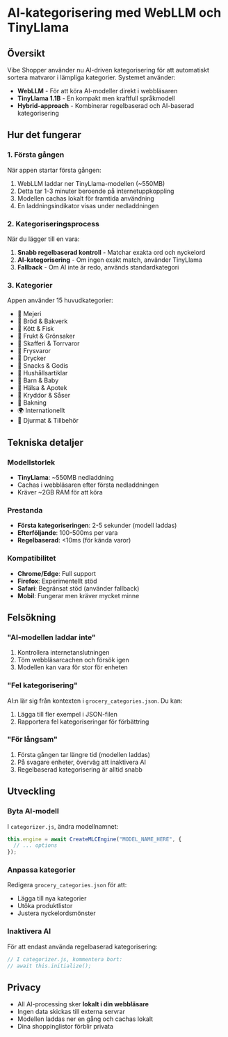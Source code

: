 # AI-kategorisering med WebLLM och TinyLlama

## Översikt

Vibe Shopper använder nu AI-driven kategorisering för att automatiskt sortera matvaror i lämpliga kategorier. Systemet använder:

- **WebLLM** - För att köra AI-modeller direkt i webbläsaren
- **TinyLlama 1.1B** - En kompakt men kraftfull språkmodell
- **Hybrid-approach** - Kombinerar regelbaserad och AI-baserad kategorisering

## Hur det fungerar

### 1. Första gången
När appen startar första gången:
1. WebLLM laddar ner TinyLlama-modellen (~550MB)
2. Detta tar 1-3 minuter beroende på internetuppkoppling
3. Modellen cachas lokalt för framtida användning
4. En laddningsindikator visas under nedladdningen

### 2. Kategoriseringsprocess
När du lägger till en vara:
1. **Snabb regelbaserad kontroll** - Matchar exakta ord och nyckelord
2. **AI-kategorisering** - Om ingen exakt match, använder TinyLlama
3. **Fallback** - Om AI inte är redo, används standardkategori

### 3. Kategorier
Appen använder 15 huvudkategorier:
- 🥛 Mejeri
- 🥖 Bröd & Bakverk
- 🥩 Kött & Fisk
- 🥬 Frukt & Grönsaker
- 🥫 Skafferi & Torrvaror
- 🧊 Frysvaror
- 🥤 Drycker
- 🍿 Snacks & Godis
- 🧹 Hushållsartiklar
- 👶 Barn & Baby
- 💊 Hälsa & Apotek
- 🧂 Kryddor & Såser
- 🧁 Bakning
- 🌍 Internationellt
- 🐾 Djurmat & Tillbehör

## Tekniska detaljer

### Modellstorlek
- **TinyLlama**: ~550MB nedladdning
- Cachas i webbläsaren efter första nedladdningen
- Kräver ~2GB RAM för att köra

### Prestanda
- **Första kategoriseringen**: 2-5 sekunder (modell laddas)
- **Efterföljande**: 100-500ms per vara
- **Regelbaserad**: <10ms (för kända varor)

### Kompatibilitet
- **Chrome/Edge**: Full support
- **Firefox**: Experimentellt stöd
- **Safari**: Begränsat stöd (använder fallback)
- **Mobil**: Fungerar men kräver mycket minne

## Felsökning

### "AI-modellen laddar inte"
1. Kontrollera internetanslutningen
2. Töm webbläsarcachen och försök igen
3. Modellen kan vara för stor för enheten

### "Fel kategorisering"
AI:n lär sig från kontexten i `grocery_categories.json`. Du kan:
1. Lägga till fler exempel i JSON-filen
2. Rapportera fel kategoriseringar för förbättring

### "För långsam"
1. Första gången tar längre tid (modellen laddas)
2. På svagare enheter, överväg att inaktivera AI
3. Regelbaserad kategorisering är alltid snabb

## Utveckling

### Byta AI-modell
I `categorizer.js`, ändra modellnamnet:
```javascript
this.engine = await CreateMLCEngine("MODEL_NAME_HERE", {
  // ... options
});
```

### Anpassa kategorier
Redigera `grocery_categories.json` för att:
- Lägga till nya kategorier
- Utöka produktlistor
- Justera nyckelordsmönster

### Inaktivera AI
För att endast använda regelbaserad kategorisering:
```javascript
// I categorizer.js, kommentera bort:
// await this.initialize();
```

## Privacy

- All AI-processing sker **lokalt i din webbläsare**
- Ingen data skickas till externa servrar
- Modellen laddas ner en gång och cachas lokalt
- Dina shoppinglistor förblir privata